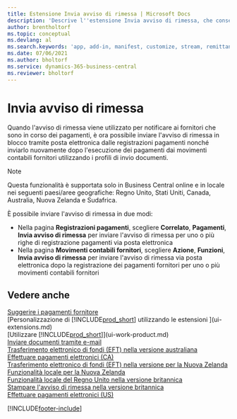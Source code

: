 ```yaml
---
title: Estensione Invia avviso di rimessa | Microsoft Docs
description: 'Descrive l''estensione Invia avviso di rimessa, che consente di inviare l''avviso di rimessa dai movimenti contabili fornitori e dalle voci di registrazione pagamenti tramite posta elettronica.'
author: brentholtorf
ms.topic: conceptual
ms.devlang: al
ms.search.keywords: 'app, add-in, manifest, customize, stream, remittance, advice'
ms.date: 07/06/2021
ms.author: bholtorf
ms.service: dynamics-365-business-central
ms.reviewer: bholtorf
---
```

# Invia avviso di rimessa

Quando l'avviso di rimessa viene utilizzato per notificare ai fornitori che sono in corso dei pagamenti, è ora possibile inviare l'avviso di rimessa in blocco tramite posta elettronica dalle registrazioni pagamenti nonché inviarlo nuovamente dopo l'esecuzione dei pagamenti dai movimenti contabili fornitori utilizzando i profili di invio documenti.

> [!NOTE]
> Questa funzionalità è supportata solo in Business Central online e in locale nei seguenti paesi/aree geografiche: Regno Unito, Stati Uniti, Canada, Australia, Nuova Zelanda e Sudafrica.  

È possibile inviare l'avviso di rimessa in due modi:

* Nella pagina **Registrazioni pagamenti**, scegliere **Correlato**, **Pagamenti**, **Invia avviso di rimessa** per inviare l'avviso di rimessa per uno o più righe di registrazione pagamenti via posta elettronica
* Nella pagina **Movimenti contabili fornitori**, scegliere **Azione**, **Funzioni**, **Invia avviso di rimessa** per inviare l'avviso di rimessa via posta elettronica dopo la registrazione dei pagamenti fornitori per uno o più movimenti contabili fornitori

## Vedere anche

[Suggerire i pagamenti fornitore](payables-how-suggest-vendor-payments.md)  
[Personalizzazione di [!INCLUDE[prod_short](includes/prod_short.md)] utilizzando le estensioni ](ui-extensions.md)  
[Utilizzare [!INCLUDE[prod_short](includes/prod_short.md)]](ui-work-product.md)  
[Inviare documenti tramite e-mail](ui-how-send-documents-email.md)  
[Trasferimento elettronico di fondi (EFT) nella versione australiana](localfunctionality/australia/electronic-funds-transfer-eft-.md)  
[Effettuare pagamenti elettronici (CA)](finance-make-payments-with-bank-data-conversion-service-or-sepa-credit-transfer.md#exporting-payments-to-a-bank-file)  
[Trasferimento elettronico di fondi (EFT) nella versione per la Nuova Zelanda](localfunctionality/newzealand/electronic-funds-transfer-eft-.md)  
[Funzionalità locale per la Nuova Zelanda](localfunctionality/newzealand/new-zealand-local-functionality.md)  
[Funzionalità locale del Regno Unito nella versione britannica](localfunctionality/unitedkingdom/united-kingdom-local-functionality.md)  
[Stampare l'avviso di rimessa nella versione britannica](localfunctionality/unitedkingdom/how-to-print-remittance-advice.md)  
[Effettuare pagamenti elettronici (US)](finance-make-payments-with-bank-data-conversion-service-or-sepa-credit-transfer.md#exporting-payments-to-a-bank-file)  
  

[!INCLUDE[footer-include](includes/footer-banner.md)]